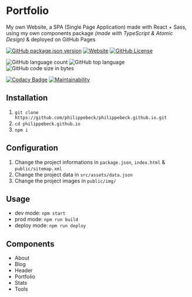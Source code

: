 # Portfolio

My own Website, a SPA (Single Page Application) made with React + Sass, using my own components package *(made with TypeScript & Atomic Design)* & deployed on GitHub Pages  

[![GitHub package.json version](https://img.shields.io/github/package-json/v/philippebeck/philippebeck.github.io)](https://github.com/philippebeck/philippebeck.github.io)
[![Website](https://img.shields.io/website?url=https%3A%2F%2Fphilippebeck.github.io)](https://philippebeck.github.io)
[![GitHub License](https://img.shields.io/github/license/philippebeck/philippebeck.github.io)](https://github.com/philippebeck/philippebeck.github.io/blob/main/LICENSE.md)

![GitHub language count](https://img.shields.io/github/languages/count/philippebeck/philippebeck.github.io)
![GitHub top language](https://img.shields.io/github/languages/top/philippebeck/philippebeck.github.io)
![GitHub code size in bytes](https://img.shields.io/github/languages/code-size/philippebeck/philippebeck.github.io)

[![Codacy Badge](https://app.codacy.com/project/badge/Grade/4835d0b6b10e4105b1c99ae9644d3c6e)](https://app.codacy.com/gh/philippebeck/philippebeck.github.io/dashboard)
[![Maintainability](https://api.codeclimate.com/v1/badges/47a2d678d2a14b8b05ea/maintainability)](https://codeclimate.com/github/philippebeck/philippebeck.github.io/maintainability)

## Installation

1.  `git clone https://github.com/philippebeck/philippebeck.github.io.git`  
2.  `cd philippebeck.github.io`  
3.  `npm i`

## Configuration

1.  Change the project informations in `package.json`, `index.html` & `public/sitemap.xml`  
2.  Change the project data in `src/assets/data.json`  
3.  Change the project images in `public/img/`

## Usage

-  dev mode: `npm start`  
-  prod mode: `npm run build`  
-  deploy mode: `npm run deploy`  

## Components

-  About
-  Blog
-  Header
-  Portfolio
-  Stats
-  Tools
